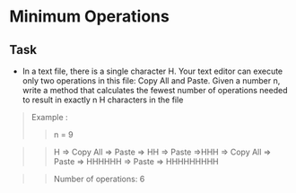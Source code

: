 # Minimum Operations

## Task

- In a text file, there is a single character H. Your text editor can execute only two operations in this file: Copy All and Paste. Given a number n, write a method that calculates the fewest number of operations needed to result in exactly n H characters in the file

> Example : 
>> n = 9

>> H => Copy All => Paste => HH => Paste =>HHH => Copy All => Paste => HHHHHH => Paste => HHHHHHHHH

>> Number of operations: 6
